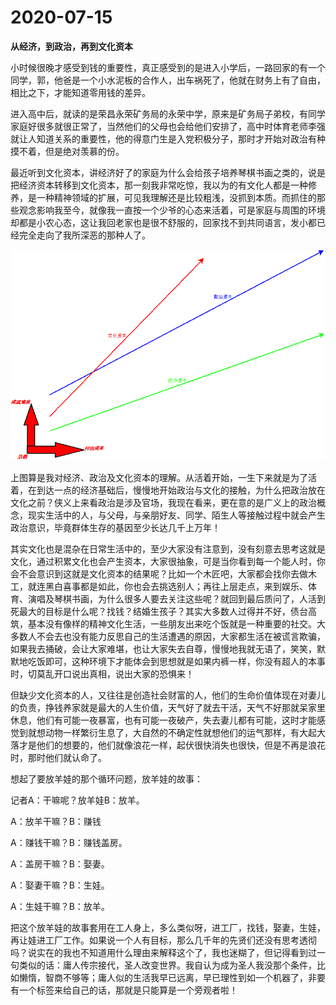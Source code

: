 # 2020-07-15

**从经济，到政治，再到文化资本**

小时候很晚才感受到钱的重要性，真正感受到的是进入小学后，一路回家的有一个同学，郭，他爸是一个小水泥板的合作人，出车祸死了，他就在财务上有了自由，相比之下，才能知道零用钱的差异。

进入高中后，就读的是荣昌永荣矿务局的永荣中学，原来是矿务局子弟校，有同学家庭好很多就很正常了，当然他们的父母也会给他们安排了，高中时体育老师李强就让人知道关系的重要性，他的得意门生是入党积极分子，那时才开始对政治有种摸不着，但是绝对羡慕的份。

最近听到文化资本，讲经济好了的家庭为什么会给孩子培养琴棋书画之类的，说是把经济资本转移到文化资本，那一刻我非常吃惊，我以为的有文化人都是一种修养，是一种精神领域的扩展，可见我理解还是比较粗浅，没抓到本质。而抓住的那些观念影响我至今，就像我一直按一个少爷的心态来活着，可是家庭与周围的环境却都是小农心态，这让我回老家也是很不舒服的，回家找不到共同语言，发小都已经完全走向了我所深恶的那种人了。

![Cultural-Capital](../../dia/Cultural-Capital.png)

上图算是我对经济、政治及文化资本的理解。从活着开始，一生下来就是为了活着，在到达一点的经济基础后，慢慢地开始政治与文化的接触，为什么把政治放在文化之前？侠义上来看政治是涉及官场，我现在看来，更在意的是广义上的政治概念，现实生活中的人，与父母，与亲朋好友、同学、陌生人等接触过程中就会产生政治意识，毕竟群体生存的基因至少长达几千上万年！

其实文化也是混杂在日常生活中的，至少大家没有注意到，没有刻意去思考这就是文化，通过积累文化也会产生资本，大家很抽象，可是当你看到每一个能人时，你会不会意识到这就是文化资本的结果呢？比如一个木匠吧，大家都会找你去做木工，就连黑白喜事都是如此，你也会去挑选别人；再往上层走点，来到娱乐、体育、演唱及琴棋书画，为什么很多人要去关注这些呢？就回到最后质问了，人活到死最大的目标是什么呢？找钱？结婚生孩子？其实大多数人过得并不好，债台高筑，基本没有像样的精神文化生活，一些朋友出来吃个饭就是一种重要的社交。大多数人不会去也没有能力反思自己的生活遭遇的原因，大家都生活在被谎言欺骗，如果我去捅破，会让大家难堪，也让大家失去自尊，慢慢地我就无语了，笑笑，默默地吃饭即可，这种环境下才能体会到思想就是如果内裤一样，你没有超人的本事时，切莫乱开口说出真相，说出大家的恐惧来！

但缺少文化资本的人，又往往是创造社会财富的人，他们的生命价值体现在对妻儿的负责，挣钱养家就是最大的人生价值，天气好了就去干活，天气不好那就呆家里休息，他们有可能一夜暴富，也有可能一夜破产，失去妻儿都有可能，这时才能感觉到就想动物一样繁衍生息了，大自然的不确定性就想他们的运气那样，有大起大落才是他们的想要的，他们就像浪花一样，起伏很快消失也很快，但是不再是浪花时，那时他们就认命了。

想起了要放羊娃的那个循环问题，放羊娃的故事：

记者A：干嘛呢？放羊娃B：放羊。

A：放羊干嘛？B：赚钱

A：赚钱干嘛？B：赚钱盖房。

A：盖房干嘛？B：娶妻。

A：娶妻干嘛？B：生娃。

A：生娃干嘛？B：放羊。

把这个放羊娃的故事套用在工人身上，多么类似呀，进工厂，找钱，娶妻，生娃，再让娃进工厂工作。如果说一个人有目标，那么几千年的先贤们还没有思考透彻吗？说实在的我也不知道用什么理由来解释这个了，我也迷糊了，但记得看到过一句类似的话：庸人传宗接代，圣人改变世界。我自认为成为圣人我没那个条件，比如懒惰，智商不够等；庸人似的生活我早已远离，早已理性到如一个机器了，非要有一个标签来给自己的话，那就是只能算是一个旁观者啦！

